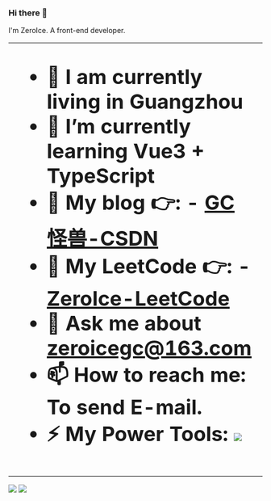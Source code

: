 
### Hi there 👋
I'm ZeroIce. A front-end developer.

<!-- ![ZeroIce's Most used languages](https://github-readme-stats.vercel.app/api/top-langs/?username=vicksiyi&layout=compact&hide_border=true&langs_count=10)   -->

<table border="0">
 <tr>
<td width="400"><b style="font-size:40px">
      

- 🔭 I am currently living in Guangzhou
- 🌱 I’m currently learning Vue3 + TypeScript
- 👯 My blog 👉: - [GC怪兽-CSDN](https://blog.csdn.net/weixin_41593408?spm=1000.2115.3001.5343)
- 🤔 My LeetCode 👉: - [ZeroIce-LeetCode](https://leetcode-cn.com/u/zeroice/)
- 💬 Ask me about zeroicegc@163.com
- 📫 How to reach me: To send E-mail.
- ⚡ My Power Tools: ![](https://img.shields.io/badge/Edit-VsCode-blue)
      
      
</b></td>
<td style="padding:30px"><b style="padding:30px">

      
![ZeroIce's Most used languages](https://github-readme-stats.vercel.app/api/top-langs/?username=vicksiyi&layout=compact&hide_border=true&langs_count=10)
      
      
</b></td>
</tr>
</table>

![](https://stats.justsong.cn/api/leetcode?username=zeroice&cn=true)
![](https://stats.justsong.cn/api/csdn?id=weixin_41593408)

<!-- [![ZeroIce's GitHub stats](https://github-readme-stats.vercel.app/api?username=vicksiyi&hide=contribs,prs)](https://github.com/anuraghazra/github-readme-stats) -->

